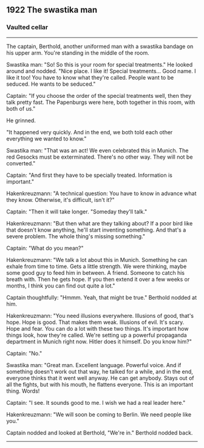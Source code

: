 
## **1922** The swastika man

### Vaulted cellar

____
The captain, Berthold, another uniformed man with a swastika bandage on his upper arm.
You're standing in the middle of the room.

Swastika man: "So!
So this is your room for special treatments." He looked around and nodded.
"Nice place.
I like it!
Special treatments... Good name.
I like it too!
You have to know what they're called.
People want to be seduced.
He wants to be seduced."

Captain: "If you choose the order of the special treatments well, then they talk pretty fast.
The Papenburgs were here, both together in this room, with both of us."

He grinned.

"It happened very quickly.
And in the end, we both told each other everything we wanted to know."

Swastika man: "That was an act!
We even celebrated this in Munich.
The red Gesocks must be exterminated.
There's no other way.
They will not be converted."

Captain: "And first they have to be specially treated.
Information is important."

Hakenkreuzmann: "A technical question: You have to know in advance what they know. Otherwise, it's difficult, isn't it?"

Captain: "Then it will take longer.
"Someday they'll talk."

Hakenkreuzmann: "But then what are they talking about?
If a poor bird like that doesn't know anything, he'll start inventing something.
And that's a severe problem.
The whole thing's missing something."

Captain: "What do you mean?"

Hakenkreuzmann: "We talk a lot about this in Munich.
Something he can exhale from time to time.
Gets a little strength.
We were thinking, maybe some good guy to feed him in between.
A friend.
Someone to catch his breath with.
Then he gets hope.
If you then extend it over a few weeks or months, I think you can find out quite a lot."

Captain thoughtfully: "Hmmm. Yeah, that might be true." Berthold nodded at him.

Hakenkreuzmann: "You need illusions everywhere.
Illusions of good, that's hope.
Hope is good.
That makes them weak.
Illusions of evil.
It's scary.
Hope and fear.
You can do a lot with these two things.
It's important how things look, how they're called.
We're setting up a powerful propaganda department in Munich right now.
Hitler does it himself.
Do you know him?"

Captain: "No."

Swastika man: "Great man.
Excellent language.
Powerful voice.
And if something doesn't work out that way, he talked for a while, and in the end, everyone thinks that it went well anyway.
He can get anybody.
Stays out of all the fights, but with his mouth, he flattens everyone.
This is an important thing.
Words!

Captain: "I see.
It sounds good to me.
I wish we had a real leader here."

Hakenkreuzmann: "We will soon be coming to Berlin.
We need people like you."

Captain nodded and looked at Berthold, "We're in."
Berthold nodded back.
____

